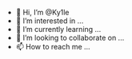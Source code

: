 - 👋 Hi, I’m @Ky1le
- 👀 I’m interested in ...
- 🌱 I’m currently learning ...
- 💞️ I’m looking to collaborate on ...
- 📫 How to reach me ...

<!---
Ky1le/Ky1le is a ✨ special ✨ repository because its `README.md` (this file) appears on your GitHub profile.
You can click the Preview link to take a look at your changes.
--->
